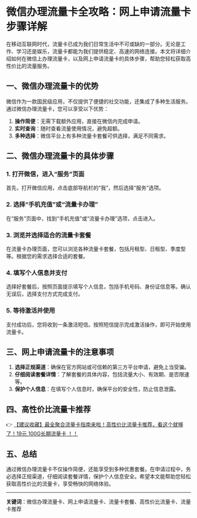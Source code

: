 # 微信办理流量卡全攻略：网上申请流量卡步骤详解

在移动互联网时代，流量卡已成为我们日常生活中不可或缺的一部分。无论是工作、学习还是娱乐，流量卡都能为我们提供稳定、高速的网络连接。本文将详细介绍如何在微信上办理流量卡，以及网上申请流量卡的具体步骤，帮助您轻松获取高性价比的流量服务。

## 一、微信办理流量卡的优势

微信作为一款国民级应用，不仅提供了便捷的社交功能，还集成了多种生活服务。通过微信办理流量卡，您可以享受以下优势：

1. **操作简便**：无需下载额外应用，直接在微信内完成申请。
2. **实时查询**：随时查看流量使用情况，避免超额。
3. **多种选择**：微信平台上有多种流量卡套餐可供选择，满足不同需求。

## 二、微信办理流量卡的具体步骤

### 1. 打开微信，进入“服务”页面

首先，打开微信应用，点击底部导航栏的“我”，然后选择“服务”选项。

### 2. 选择“手机充值”或“流量卡办理”

在“服务”页面中，找到“手机充值”或“流量卡办理”选项，点击进入。

### 3. 浏览并选择适合的流量卡套餐

在流量卡办理页面，您可以浏览各种流量卡套餐，包括月租型、日租型、季度型等。根据您的需求选择合适的套餐。

### 4. 填写个人信息并支付

选择好套餐后，按照页面提示填写个人信息，包括手机号码、身份证信息等。确认无误后，选择支付方式完成支付。

### 5. 等待激活并使用

支付成功后，您将收到一条激活短信。按照短信提示完成激活操作，即可开始使用流量卡。

## 三、网上申请流量卡的注意事项

1. **选择正规渠道**：确保在官方网站或可信赖的第三方平台申请，避免上当受骗。
2. **仔细阅读套餐详情**：了解套餐的具体内容，包括流量大小、有效期、是否限速等。
3. **保护个人信息**：在填写个人信息时，确保平台的安全性，防止信息泄露。

## 四、高性价比流量卡推荐

👉 [【建议收藏】最全聚合流量卡指南来啦！高性价比流量卡推荐，看这个就够了！19元 100G长期流量卡 ！！](https://bit.ly/Liuliangka)

## 五、总结

通过微信办理流量卡不仅操作简便，还能享受到多种优惠套餐。在申请过程中，务必选择正规渠道，仔细阅读套餐详情，保护个人信息安全。希望本文能帮助您轻松获取高性价比的流量卡，享受畅快的网络体验。

---

**关键词**：微信办理流量卡、网上申请流量卡、流量卡套餐、高性价比流量卡、流量卡推荐